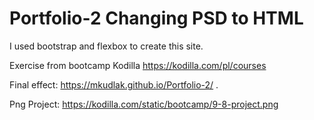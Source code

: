 # Portfolio-2  Changing PSD to HTML

I used bootstrap and flexbox to create this site.

Exercise from bootcamp Kodilla https://kodilla.com/pl/courses

Final effect: https://mkudlak.github.io/Portfolio-2/ .

Png Project: https://kodilla.com/static/bootcamp/9-8-project.png
